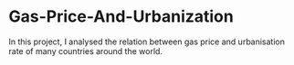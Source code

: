 # Gas-Price-And-Urbanization
In this project, I analysed the relation between gas price and urbanisation rate of many countries around the world.
